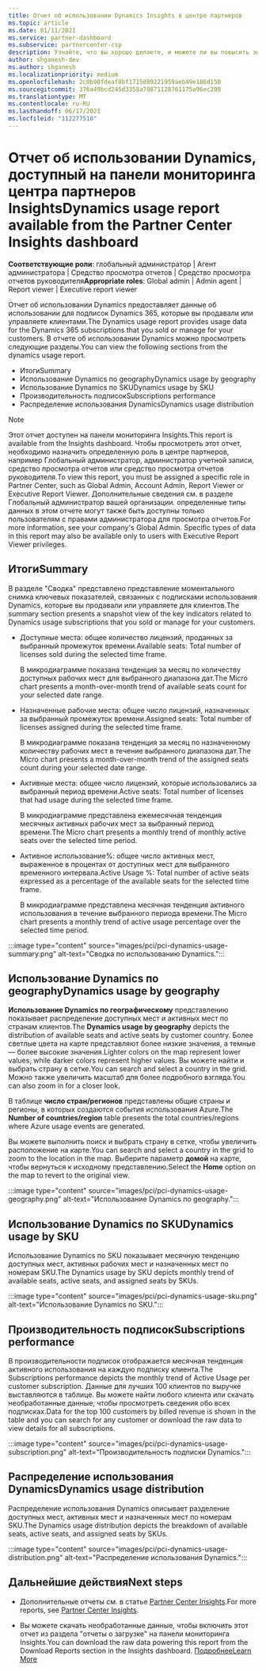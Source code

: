 ```yaml
---
title: Отчет об использовании Dynamics Insights в центре партнеров
ms.topic: article
ms.date: 01/11/2021
ms.service: partner-dashboard
ms.subservice: partnercenter-csp
description: Узнайте, что вы хорошо делаете, и можете ли вы повысить эффективность использования подписок Dynamics, которые вы продаете или управляете клиентами.
author: shganesh-dev
ms.author: shganesh
ms.localizationpriority: medium
ms.openlocfilehash: 2c0b90fdeaf8bf1715d89221959aeb49e186d150
ms.sourcegitcommit: 376a49bcd245d3358a78871128761175a96ec200
ms.translationtype: MT
ms.contentlocale: ru-RU
ms.lasthandoff: 06/17/2021
ms.locfileid: "112277510"
---
```

# <a name="dynamics-usage-report-available-from-the-partner-center-insights-dashboard"></a><span data-ttu-id="b50e7-103">Отчет об использовании Dynamics, доступный на панели мониторинга центра партнеров Insights</span><span class="sxs-lookup"><span data-stu-id="b50e7-103">Dynamics usage report available from the Partner Center Insights dashboard</span></span>

<span data-ttu-id="b50e7-104">**Соответствующие роли**: глобальный администратор | Агент администратора | Средство просмотра отчетов | Средство просмотра отчетов руководителя</span><span class="sxs-lookup"><span data-stu-id="b50e7-104">**Appropriate roles**: Global admin | Admin agent | Report viewer | Executive report viewer</span></span>

<span data-ttu-id="b50e7-105">Отчет об использовании Dynamics предоставляет данные об использовании для подписок Dynamics 365, которые вы продавали или управляете клиентами.</span><span class="sxs-lookup"><span data-stu-id="b50e7-105">The Dynamics usage report provides usage data for the Dynamics 365 subscriptions that you sold or manage for your customers.</span></span> <span data-ttu-id="b50e7-106">В отчете об использовании Dynamics можно просмотреть следующие разделы.</span><span class="sxs-lookup"><span data-stu-id="b50e7-106">You can view the following sections from the dynamics usage report.</span></span>

- <span data-ttu-id="b50e7-107">Итоги</span><span class="sxs-lookup"><span data-stu-id="b50e7-107">Summary</span></span>
- <span data-ttu-id="b50e7-108">Использование Dynamics по geography</span><span class="sxs-lookup"><span data-stu-id="b50e7-108">Dynamics usage by geography</span></span>
- <span data-ttu-id="b50e7-109">Использование Dynamics по SKU</span><span class="sxs-lookup"><span data-stu-id="b50e7-109">Dynamics usage by SKU</span></span>
- <span data-ttu-id="b50e7-110">Производительность подписок</span><span class="sxs-lookup"><span data-stu-id="b50e7-110">Subscriptions performance</span></span>
- <span data-ttu-id="b50e7-111">Распределение использования Dynamics</span><span class="sxs-lookup"><span data-stu-id="b50e7-111">Dynamics usage distribution</span></span>

 > [!NOTE]
 > <span data-ttu-id="b50e7-112">Этот отчет доступен на панели мониторинга Insights.</span><span class="sxs-lookup"><span data-stu-id="b50e7-112">This report is available from the Insights dashboard.</span></span> <span data-ttu-id="b50e7-113">Чтобы просмотреть этот отчет, необходимо назначить определенную роль в центре партнеров, например Глобальный администратор, администратор учетной записи, средство просмотра отчетов или средство просмотра отчетов руководителя.</span><span class="sxs-lookup"><span data-stu-id="b50e7-113">To view this report, you must be assigned a specific role in Partner Center, such as Global Admin, Account Admin, Report Viewer or Executive Report Viewer.</span></span> <span data-ttu-id="b50e7-114">Дополнительные сведения см. в разделе Глобальный администратор вашей организации. определенные типы данных в этом отчете могут также быть доступны только пользователям с правами администратора для просмотра отчетов.</span><span class="sxs-lookup"><span data-stu-id="b50e7-114">For more information, see your company's Global Admin. Specific types of data in this report may also be available only to users with Executive Report Viewer privileges.</span></span>

## <a name="summary"></a><span data-ttu-id="b50e7-115">Итоги</span><span class="sxs-lookup"><span data-stu-id="b50e7-115">Summary</span></span>

<span data-ttu-id="b50e7-116">В разделе "Сводка" представлено представление моментального снимка ключевых показателей, связанных с подписками использования Dynamics, которые вы продавали или управляете для клиентов.</span><span class="sxs-lookup"><span data-stu-id="b50e7-116">The summary section presents a snapshot view of the key indicators related to Dynamics usage subscriptions that you sold or manage for your customers.</span></span>  

- <span data-ttu-id="b50e7-117">Доступные места: общее количество лицензий, проданных за выбранный промежуток времени.</span><span class="sxs-lookup"><span data-stu-id="b50e7-117">Available seats: Total number of licenses sold during the selected time frame.</span></span>

   <span data-ttu-id="b50e7-118">В микродиаграмме показана тенденция за месяц по количеству доступных рабочих мест для выбранного диапазона дат.</span><span class="sxs-lookup"><span data-stu-id="b50e7-118">The Micro chart presents a month-over-month trend of available seats count for your selected date range.</span></span>

- <span data-ttu-id="b50e7-119">Назначенные рабочие места: общее число лицензий, назначенных за выбранный промежуток времени.</span><span class="sxs-lookup"><span data-stu-id="b50e7-119">Assigned seats: Total number of licenses assigned during the selected time frame.</span></span>

   <span data-ttu-id="b50e7-120">В микродиаграмме показана тенденция за месяц по назначенному количеству рабочих мест в течение выбранного диапазона дат.</span><span class="sxs-lookup"><span data-stu-id="b50e7-120">The Micro chart presents a month-over-month trend of the assigned seats count during your selected date range.</span></span>

- <span data-ttu-id="b50e7-121">Активные места: общее число лицензий, которые использовались за выбранный период времени.</span><span class="sxs-lookup"><span data-stu-id="b50e7-121">Active seats: Total number of licenses that had usage during the selected time frame.</span></span> 

   <span data-ttu-id="b50e7-122">В микродиаграмме представлена ежемесячная тенденция месячных активных рабочих мест за выбранный период времени.</span><span class="sxs-lookup"><span data-stu-id="b50e7-122">The Micro chart presents a monthly trend of monthly active seats over the selected time period.</span></span>

- <span data-ttu-id="b50e7-123">Активное использование%: общее число активных мест, выраженное в процентах от доступных мест для выбранного временного интервала.</span><span class="sxs-lookup"><span data-stu-id="b50e7-123">Active Usage %: Total number of active seats expressed as a percentage of the available seats for the selected time frame.</span></span> 

   <span data-ttu-id="b50e7-124">В микродиаграмме представлена месячная тенденция активного использования в течение выбранного периода времени.</span><span class="sxs-lookup"><span data-stu-id="b50e7-124">The Micro chart presents a monthly trend of active usage percentage over the selected time period.</span></span>

:::image type="content" source="images/pci/pci-dynamics-usage-summary.png" alt-text="Сводка по использованию Dynamics.":::

## <a name="dynamics-usage-by-geography"></a><span data-ttu-id="b50e7-126">Использование Dynamics по geography</span><span class="sxs-lookup"><span data-stu-id="b50e7-126">Dynamics usage by geography</span></span>

<span data-ttu-id="b50e7-127">**Использование Dynamics по географическому** представлению показывает распределение доступных мест и активных мест по странам клиентов.</span><span class="sxs-lookup"><span data-stu-id="b50e7-127">The **Dynamics usage by geography** depicts the distribution of available seats and active seats by customer country.</span></span> <span data-ttu-id="b50e7-128">Более светлые цвета на карте представляют более низкие значения, а темные — более высокие значения.</span><span class="sxs-lookup"><span data-stu-id="b50e7-128">Lighter colors on the map represent lower values, while darker colors represent higher values.</span></span> <span data-ttu-id="b50e7-129">Вы можете найти и выбрать страну в сетке.</span><span class="sxs-lookup"><span data-stu-id="b50e7-129">You can search and select a country in the grid.</span></span> <span data-ttu-id="b50e7-130">Можно также увеличить масштаб для более подробного взгляда.</span><span class="sxs-lookup"><span data-stu-id="b50e7-130">You can also zoom in for a closer look.</span></span>

<span data-ttu-id="b50e7-131">В таблице **число стран/регионов** представлены общие страны и регионы, в которых создаются события использования Azure.</span><span class="sxs-lookup"><span data-stu-id="b50e7-131">The **Number of countries/region** table presents the total countries/regions where Azure usage events are generated.</span></span>

<span data-ttu-id="b50e7-132">Вы можете выполнить поиск и выбрать страну в сетке, чтобы увеличить расположение на карте.</span><span class="sxs-lookup"><span data-stu-id="b50e7-132">You can search and select a country in the grid to zoom to the location in the map.</span></span> <span data-ttu-id="b50e7-133">Выберите параметр **домой** на карте, чтобы вернуться к исходному представлению.</span><span class="sxs-lookup"><span data-stu-id="b50e7-133">Select the **Home** option on the map to revert to the original view.</span></span>

:::image type="content" source="images/pci/pci-dynamics-usage-geography.png" alt-text="Использование Dynamics по geography.":::

## <a name="dynamics-usage-by-sku"></a><span data-ttu-id="b50e7-135">Использование Dynamics по SKU</span><span class="sxs-lookup"><span data-stu-id="b50e7-135">Dynamics usage by SKU</span></span>

<span data-ttu-id="b50e7-136">Использование Dynamics по SKU показывает месячную тенденцию доступных мест, активных рабочих мест и назначенных мест по номерам SKU.</span><span class="sxs-lookup"><span data-stu-id="b50e7-136">The Dynamics usage by SKU depicts monthly trend of available seats, active seats, and assigned seats by SKUs.</span></span>

:::image type="content" source="images/pci/pci-dynamics-usage-sku.png" alt-text="Использование Dynamics по SKU.":::

## <a name="subscriptions-performance"></a><span data-ttu-id="b50e7-138">Производительность подписок</span><span class="sxs-lookup"><span data-stu-id="b50e7-138">Subscriptions performance</span></span>

<span data-ttu-id="b50e7-139">В производительности подписок отображается месячная тенденция активного использования на каждую подписку клиента.</span><span class="sxs-lookup"><span data-stu-id="b50e7-139">The Subscriptions performance depicts the monthly trend of Active Usage per customer subscription.</span></span> <span data-ttu-id="b50e7-140">Данные для лучших 100 клиентов по выручке выставляются в таблице. Вы можете найти любого клиента или скачать необработанные данные, чтобы просмотреть сведения обо всех подписках.</span><span class="sxs-lookup"><span data-stu-id="b50e7-140">Data for the top 100 customers by billed revenue is shown in the table and you can search for any customer or download the raw data to view details for all subscriptions.</span></span>

:::image type="content" source="images/pci/pci-dynamics-usage-subscription.png" alt-text="Производительность подписки Dynamics.":::

## <a name="dynamics-usage-distribution"></a><span data-ttu-id="b50e7-142">Распределение использования Dynamics</span><span class="sxs-lookup"><span data-stu-id="b50e7-142">Dynamics usage distribution</span></span>

<span data-ttu-id="b50e7-143">Распределение использования Dynamics описывает разделение доступных мест, активных мест и назначенных мест по номерам SKU.</span><span class="sxs-lookup"><span data-stu-id="b50e7-143">The Dynamics usage distribution depicts the breakdown of available seats, active seats, and assigned seats by SKUs.</span></span>

:::image type="content" source="images/pci/pci-dynamics-usage-distribution.png" alt-text="Распределение использования Dynamics.":::

## <a name="next-steps"></a><span data-ttu-id="b50e7-145">Дальнейшие действия</span><span class="sxs-lookup"><span data-stu-id="b50e7-145">Next steps</span></span>

- <span data-ttu-id="b50e7-146">Дополнительные отчеты см. в статье [Partner Center Insights](partner-center-insights.md).</span><span class="sxs-lookup"><span data-stu-id="b50e7-146">For more reports, see [Partner Center Insights](partner-center-insights.md).</span></span>

- <span data-ttu-id="b50e7-147">Вы можете скачать необработанные данные, чтобы включить этот отчет из раздела "отчеты о загрузке" на панели мониторинга Insights.</span><span class="sxs-lookup"><span data-stu-id="b50e7-147">You can download the raw data powering this report from the Download Reports section in the Insights dashboard.</span></span> [<span data-ttu-id="b50e7-148">Подробнее</span><span class="sxs-lookup"><span data-stu-id="b50e7-148">Learn More</span></span>](pci-download-reports.md) 
